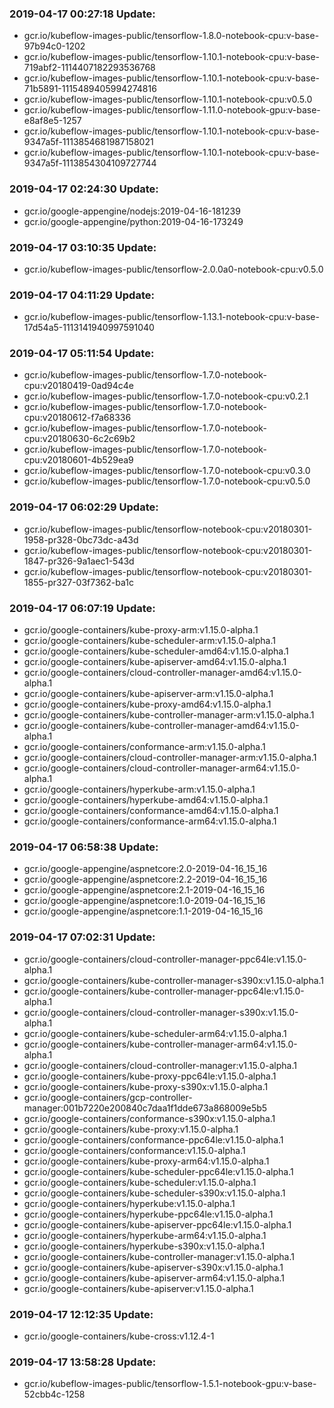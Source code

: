 ### 2019-04-17 00:27:18 Update:

- gcr.io/kubeflow-images-public/tensorflow-1.8.0-notebook-cpu:v-base-97b94c0-1202
- gcr.io/kubeflow-images-public/tensorflow-1.10.1-notebook-cpu:v-base-719abf2-1114407182293536768
- gcr.io/kubeflow-images-public/tensorflow-1.10.1-notebook-cpu:v-base-71b5891-1115489405994274816
- gcr.io/kubeflow-images-public/tensorflow-1.10.1-notebook-cpu:v0.5.0
- gcr.io/kubeflow-images-public/tensorflow-1.11.0-notebook-gpu:v-base-e8af8e5-1257
- gcr.io/kubeflow-images-public/tensorflow-1.10.1-notebook-cpu:v-base-9347a5f-1113854681987158021
- gcr.io/kubeflow-images-public/tensorflow-1.10.1-notebook-cpu:v-base-9347a5f-1113854304109727744
### 2019-04-17 02:24:30 Update:

- gcr.io/google-appengine/nodejs:2019-04-16-181239
- gcr.io/google-appengine/python:2019-04-16-173249
### 2019-04-17 03:10:35 Update:

- gcr.io/kubeflow-images-public/tensorflow-2.0.0a0-notebook-cpu:v0.5.0
### 2019-04-17 04:11:29 Update:

- gcr.io/kubeflow-images-public/tensorflow-1.13.1-notebook-cpu:v-base-17d54a5-1113141940997591040
### 2019-04-17 05:11:54 Update:

- gcr.io/kubeflow-images-public/tensorflow-1.7.0-notebook-cpu:v20180419-0ad94c4e
- gcr.io/kubeflow-images-public/tensorflow-1.7.0-notebook-cpu:v0.2.1
- gcr.io/kubeflow-images-public/tensorflow-1.7.0-notebook-cpu:v20180612-f7a68336
- gcr.io/kubeflow-images-public/tensorflow-1.7.0-notebook-cpu:v20180630-6c2c69b2
- gcr.io/kubeflow-images-public/tensorflow-1.7.0-notebook-cpu:v20180601-4b529ea9
- gcr.io/kubeflow-images-public/tensorflow-1.7.0-notebook-cpu:v0.3.0
- gcr.io/kubeflow-images-public/tensorflow-1.7.0-notebook-cpu:v0.5.0
### 2019-04-17 06:02:29 Update:

- gcr.io/kubeflow-images-public/tensorflow-notebook-cpu:v20180301-1958-pr328-0bc73dc-a43d
- gcr.io/kubeflow-images-public/tensorflow-notebook-cpu:v20180301-1847-pr326-9a1aec1-543d
- gcr.io/kubeflow-images-public/tensorflow-notebook-cpu:v20180301-1855-pr327-03f7362-ba1c
### 2019-04-17 06:07:19 Update:

- gcr.io/google-containers/kube-proxy-arm:v1.15.0-alpha.1
- gcr.io/google-containers/kube-scheduler-arm:v1.15.0-alpha.1
- gcr.io/google-containers/kube-scheduler-amd64:v1.15.0-alpha.1
- gcr.io/google-containers/kube-apiserver-amd64:v1.15.0-alpha.1
- gcr.io/google-containers/cloud-controller-manager-amd64:v1.15.0-alpha.1
- gcr.io/google-containers/kube-apiserver-arm:v1.15.0-alpha.1
- gcr.io/google-containers/kube-proxy-amd64:v1.15.0-alpha.1
- gcr.io/google-containers/kube-controller-manager-arm:v1.15.0-alpha.1
- gcr.io/google-containers/kube-controller-manager-amd64:v1.15.0-alpha.1
- gcr.io/google-containers/conformance-arm:v1.15.0-alpha.1
- gcr.io/google-containers/cloud-controller-manager-arm:v1.15.0-alpha.1
- gcr.io/google-containers/cloud-controller-manager-arm64:v1.15.0-alpha.1
- gcr.io/google-containers/hyperkube-arm:v1.15.0-alpha.1
- gcr.io/google-containers/hyperkube-amd64:v1.15.0-alpha.1
- gcr.io/google-containers/conformance-amd64:v1.15.0-alpha.1
- gcr.io/google-containers/conformance-arm64:v1.15.0-alpha.1
### 2019-04-17 06:58:38 Update:

- gcr.io/google-appengine/aspnetcore:2.0-2019-04-16_15_16
- gcr.io/google-appengine/aspnetcore:2.2-2019-04-16_15_16
- gcr.io/google-appengine/aspnetcore:2.1-2019-04-16_15_16
- gcr.io/google-appengine/aspnetcore:1.0-2019-04-16_15_16
- gcr.io/google-appengine/aspnetcore:1.1-2019-04-16_15_16
### 2019-04-17 07:02:31 Update:

- gcr.io/google-containers/cloud-controller-manager-ppc64le:v1.15.0-alpha.1
- gcr.io/google-containers/kube-controller-manager-s390x:v1.15.0-alpha.1
- gcr.io/google-containers/kube-controller-manager-ppc64le:v1.15.0-alpha.1
- gcr.io/google-containers/cloud-controller-manager-s390x:v1.15.0-alpha.1
- gcr.io/google-containers/kube-scheduler-arm64:v1.15.0-alpha.1
- gcr.io/google-containers/kube-controller-manager-arm64:v1.15.0-alpha.1
- gcr.io/google-containers/cloud-controller-manager:v1.15.0-alpha.1
- gcr.io/google-containers/kube-proxy-ppc64le:v1.15.0-alpha.1
- gcr.io/google-containers/kube-proxy-s390x:v1.15.0-alpha.1
- gcr.io/google-containers/gcp-controller-manager:001b7220e200840c7daa1f1dde673a868009e5b5
- gcr.io/google-containers/conformance-s390x:v1.15.0-alpha.1
- gcr.io/google-containers/kube-proxy:v1.15.0-alpha.1
- gcr.io/google-containers/conformance-ppc64le:v1.15.0-alpha.1
- gcr.io/google-containers/conformance:v1.15.0-alpha.1
- gcr.io/google-containers/kube-proxy-arm64:v1.15.0-alpha.1
- gcr.io/google-containers/kube-scheduler-ppc64le:v1.15.0-alpha.1
- gcr.io/google-containers/kube-scheduler:v1.15.0-alpha.1
- gcr.io/google-containers/kube-scheduler-s390x:v1.15.0-alpha.1
- gcr.io/google-containers/hyperkube:v1.15.0-alpha.1
- gcr.io/google-containers/hyperkube-ppc64le:v1.15.0-alpha.1
- gcr.io/google-containers/kube-apiserver-ppc64le:v1.15.0-alpha.1
- gcr.io/google-containers/hyperkube-arm64:v1.15.0-alpha.1
- gcr.io/google-containers/hyperkube-s390x:v1.15.0-alpha.1
- gcr.io/google-containers/kube-controller-manager:v1.15.0-alpha.1
- gcr.io/google-containers/kube-apiserver-s390x:v1.15.0-alpha.1
- gcr.io/google-containers/kube-apiserver-arm64:v1.15.0-alpha.1
- gcr.io/google-containers/kube-apiserver:v1.15.0-alpha.1
### 2019-04-17 12:12:35 Update:

- gcr.io/google-containers/kube-cross:v1.12.4-1
### 2019-04-17 13:58:28 Update:

- gcr.io/kubeflow-images-public/tensorflow-1.5.1-notebook-gpu:v-base-52cbb4c-1258

